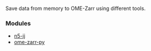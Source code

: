 Save data from memory to OME-Zarr using different tools.

### Modules

- [n5-ij](save_ome_zarr_fiji.md)
- [ome-zarr-py](save_ome_zarr_ome-zarr-py.md)



